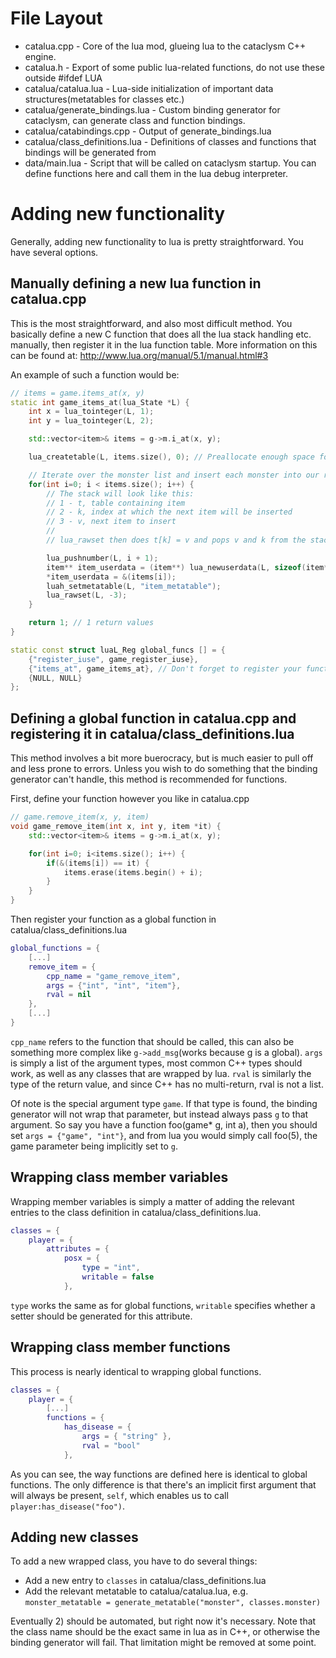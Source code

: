 File Layout
===========

- catalua.cpp - Core of the lua mod, glueing lua to the cataclysm C++ engine.
- catalua.h   - Export of some public lua-related functions, do not use these outside #ifdef LUA
- catalua/catalua.lua - Lua-side initialization of important data structures(metatables for classes etc.)
- catalua/generate_bindings.lua - Custom binding generator for cataclysm, can generate class and function bindings.
- catalua/catabindings.cpp - Output of generate_bindings.lua
- catalua/class_definitions.lua - Definitions of classes and functions that bindings will be generated from
- data/main.lua - Script that will be called on cataclysm startup. You can define functions here and call them in the lua debug interpreter.

Adding new functionality
========================

Generally, adding new functionality to lua is pretty straightforward. You have several options.

Manually defining a new lua function in catalua.cpp
---------------------------------------------------

This is the most straightforward, and also most difficult method. You basically define a new C function that does all the lua stack handling etc. manually, then register it in the lua function table. More information on this can be found at: http://www.lua.org/manual/5.1/manual.html#3

An example of such a function would be:

```c++
// items = game.items_at(x, y)
static int game_items_at(lua_State *L) {
    int x = lua_tointeger(L, 1);
    int y = lua_tointeger(L, 2);

    std::vector<item>& items = g->m.i_at(x, y);

    lua_createtable(L, items.size(), 0); // Preallocate enough space for all our items.

    // Iterate over the monster list and insert each monster into our returned table.
    for(int i=0; i < items.size(); i++) {
        // The stack will look like this:
        // 1 - t, table containing item
        // 2 - k, index at which the next item will be inserted
        // 3 - v, next item to insert
        //
        // lua_rawset then does t[k] = v and pops v and k from the stack

        lua_pushnumber(L, i + 1);
        item** item_userdata = (item**) lua_newuserdata(L, sizeof(item*));
        *item_userdata = &(items[i]);
        luah_setmetatable(L, "item_metatable");
        lua_rawset(L, -3);
    }

    return 1; // 1 return values
}

static const struct luaL_Reg global_funcs [] = {
    {"register_iuse", game_register_iuse},
    {"items_at", game_items_at}, // Don't forget to register your function in here!
    {NULL, NULL}
};
```

Defining a global function in catalua.cpp and registering it in catalua/class_definitions.lua
---------------------------------------------------------------------------------------------

This method involves a bit more buerocracy, but is much easier to pull off and less prone to errors. Unless you wish to do something that the binding generator can't handle, this method is recommended for functions.

First, define your function however you like in catalua.cpp

```c++
// game.remove_item(x, y, item)
void game_remove_item(int x, int y, item *it) {
    std::vector<item>& items = g->m.i_at(x, y);

    for(int i=0; i<items.size(); i++) {
        if(&(items[i]) == it) {
            items.erase(items.begin() + i);
        }
    }
}
```

Then register your function as a global function in catalua/class_definitions.lua
```lua
global_functions = {
    [...]
    remove_item = {
        cpp_name = "game_remove_item",
        args = {"int", "int", "item"},
        rval = nil
    },
    [...]
}
```

`cpp_name` refers to the function that should be called, this can also be something more complex like `g->add_msg`(works because g is a global). `args` is simply a list of the argument types, most common C++ types should work, as well as any classes that are wrapped by lua. `rval` is similarly the type of the return value, and since C++ has no multi-return, rval is not a list.

Of note is the special argument type `game`. If that type is found, the binding generator will not wrap that parameter, but instead always pass `g` to that argument. So say you have a function foo(game* g, int a), then you should set `args = {"game", "int"}`, and from lua you would simply call foo(5), the game parameter being implicitly set to `g`.


Wrapping class member variables
-------------------------------

Wrapping member variables is simply a matter of adding the relevant entries to the class definition in catalua/class_definitions.lua.

```lua
classes = {
    player = {
        attributes = {
            posx = {
                type = "int",
                writable = false
            },
```

`type` works the same as for global functions, `writable` specifies whether a setter should be generated for this attribute.

Wrapping class member functions
-------------------------------

This process is nearly identical to wrapping global functions.

```lua
classes = {
    player = {
        [...]
        functions = {
            has_disease = {
                args = { "string" },
                rval = "bool"
            },
```

As you can see, the way functions are defined here is identical to global functions. The only difference is that there's an implicit first argument that will always be present, `self`, which enables us to call `player:has_disease("foo")`.


Adding new classes
------------------

To add a new wrapped class, you have to do several things:
- Add a new entry to `classes` in catalua/class_definitions.lua
- Add the relevant metatable to catalua/catalua.lua, e.g. `monster_metatable = generate_metatable("monster", classes.monster)`

Eventually 2) should be automated, but right now it's necessary. Note that the class name should be the exact same in lua as in C++, or otherwise the binding generator will fail. That limitation might be removed at some point.
